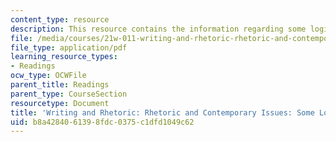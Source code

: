 ```yaml
---
content_type: resource
description: This resource contains the information regarding some logical fallacies.
file: /media/courses/21w-011-writing-and-rhetoric-rhetoric-and-contemporary-issues-fall-2015/b8a4284061398fdc0375c1dfd1049c62_MIT21W_011F15_SOME.pdf
file_type: application/pdf
learning_resource_types:
- Readings
ocw_type: OCWFile
parent_title: Readings
parent_type: CourseSection
resourcetype: Document
title: 'Writing and Rhetoric: Rhetoric and Contemporary Issues: Some Logical Fallacies'
uid: b8a42840-6139-8fdc-0375-c1dfd1049c62
---
```

